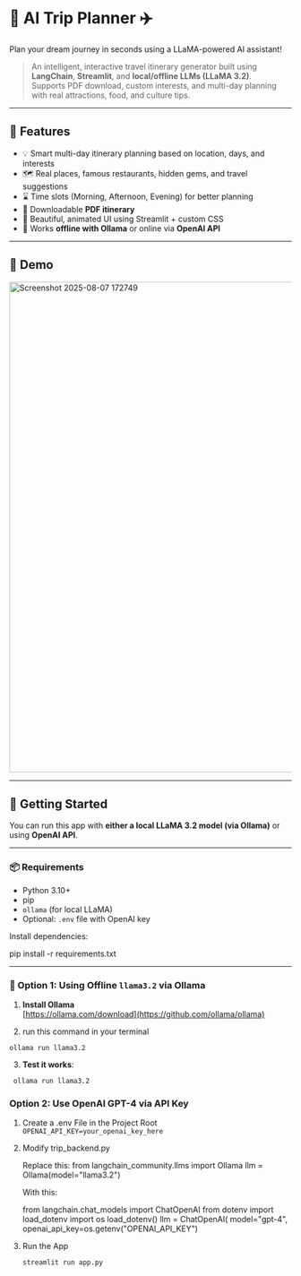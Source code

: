 # 🧠 AI Trip Planner ✈️  
Plan your dream journey in seconds using a LLaMA-powered AI assistant!

> An intelligent, interactive travel itinerary generator built using **LangChain**, **Streamlit**, and **local/offline LLMs (LLaMA 3.2)**.  
> Supports PDF download, custom interests, and multi-day planning with real attractions, food, and culture tips.

---

## 🌟 Features

- 💡 Smart multi-day itinerary planning based on location, days, and interests
- 🗺️ Real places, famous restaurants, hidden gems, and travel suggestions
- ⌛ Time slots (Morning, Afternoon, Evening) for better planning
- 🧾 Downloadable **PDF itinerary**
- 🎨 Beautiful, animated UI using Streamlit + custom CSS
- 🔌 Works **offline with Ollama** or online via **OpenAI API**

---

## 📸 Demo

<img width="1907" height="876" alt="Screenshot 2025-08-07 172749" src="https://github.com/user-attachments/assets/413cbfc5-3454-4109-9b76-d6cf956340ec" />

---

## 🚀 Getting Started

You can run this app with **either a local LLaMA 3.2 model (via Ollama)** or using **OpenAI API**.

---

### 📦 Requirements

- Python 3.10+
- pip
- `ollama` (for local LLaMA)
- Optional: `.env` file with OpenAI key

Install dependencies:

pip install -r requirements.txt

---

### 🧠 Option 1: Using Offline `llama3.2` via Ollama

1. **Install Ollama**  
   [https://ollama.com/download](https://github.com/ollama/ollama)

2. run this command in your terminal

  `ollama run llama3.2`

3. **Test it works**:
  
 ` ollama run llama3.2`

### Option 2: Use OpenAI GPT-4 via API Key
1. Create a .env File in the Project Root
 `OPENAI_API_KEY=your_openai_key_here`

2. Modify trip_backend.py

    Replace this:
 from langchain_community.llms import Ollama
   llm = Ollama(model="llama3.2")

   With this:

   from langchain.chat_models import ChatOpenAI
    from dotenv import load_dotenv
    import os
    load_dotenv()
    llm = ChatOpenAI(
    model="gpt-4",
    openai_api_key=os.getenv("OPENAI_API_KEY")
   

3. Run the App

   `streamlit run app.py`



